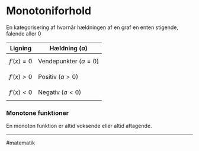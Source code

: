 # Monotoniforhold

En kategorisering af hvornår hældningen af en graf en enten stigende, falende aller $0$

| Ligning       | Hældning ($a$)         |
| ------------- | ---------------------- |
| $$f'(x) = 0$$ | Vendepunkter ($a = 0$) |
| $$f'(x) > 0$$ | Positiv ($a > 0$)      |
| $$f'(x) < 0$$ | Negativ ($a < 0$)      |


### Monotone funktioner
En monoton funktion er altid voksende eller altid aftagende.

---
#matematik 
